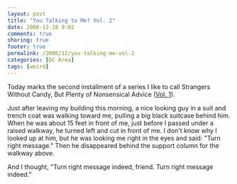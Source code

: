 ```yaml
---
layout: post
title: "You Talking to Me? Vol. 2"
date: 2006-12-18 9:02
comments: true
sharing: true
footer: true
permalink: /2006/12/you-talking-me-vol-2
categories: [DC Area]
tags: [weird]
---
```

Today marks the second installment of a series I like to call Strangers Without Candy, But Plenty of Nonsensical Advice (<a href="/archives/2006/11/you_talking_to_me.php">Vol. 1</a>).

Just after leaving my building this morning, a nice looking guy in a suit and trench coat was walking toward me, pulling a big black suitcase behind him.  When he was about 15 feet in front of me, just before I passed under a raised walkway, he turned left and cut in front of me.  I don't know why I looked up at him, but he was looking me right in the eyes and said: "Turn right message."  Then he disappeared behind the support column for the walkway above.

And I thought, "Turn right message indeed, friend.  Turn right message indeed."
